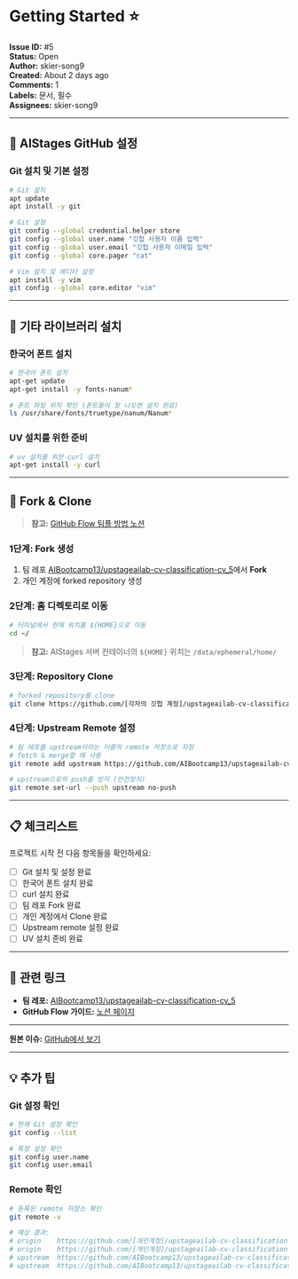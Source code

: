 # Getting Started ⭐

**Issue ID:** #5  
**Status:** Open  
**Author:** skier-song9  
**Created:** About 2 days ago  
**Comments:** 1  
**Labels:** 문서, 필수  
**Assignees:** skier-song9  

---

## 🔻 AIStages GitHub 설정

### Git 설치 및 기본 설정
```bash
# Git 설치
apt update
apt install -y git

# Git 설정
git config --global credential.helper store
git config --global user.name "깃헙 사용자 이름 입력"
git config --global user.email "깃헙 사용자 이메일 입력"
git config --global core.pager "cat"

# Vim 설치 및 에디터 설정
apt install -y vim
git config --global core.editor "vim"
```

---

## 🔻 기타 라이브러리 설치

### 한국어 폰트 설치
```bash
# 한국어 폰트 설치
apt-get update
apt-get install -y fonts-nanum*

# 폰트 파일 위치 확인 (폰트들이 잘 나오면 설치 완료)
ls /usr/share/fonts/truetype/nanum/Nanum*
```

### UV 설치를 위한 준비
```bash
# uv 설치를 위한 curl 설치
apt-get install -y curl
```

---

## 🔻 Fork & Clone

> **참고:** [GitHub Flow 팀플 방법 노션](https://skier-song9.notion.site/github-flow-1dec8d3f60f580948bb2c9a112266c46?source=copy_link)

### 1단계: Fork 생성
1. 팀 레포 [AIBootcamp13/upstageailab-cv-classification-cv_5](https://github.com/AIBootcamp13/upstageailab-cv-classification-cv_5)에서 **Fork**
2. 개인 계정에 forked repository 생성

### 2단계: 홈 디렉토리로 이동
```bash
# 터미널에서 현재 위치를 ${HOME}으로 이동
cd ~/
```
> **참고:** AIStages 서버 컨테이너의 `${HOME}` 위치는 `/data/ephemeral/home/`

### 3단계: Repository Clone
```bash
# forked repository를 clone
git clone https://github.com/[각자의 깃헙 계정]/upstageailab-cv-classification-cv_5.git
```

### 4단계: Upstream Remote 설정
```bash
# 팀 레포를 upstream이라는 이름의 remote 저장소로 지정
# fetch & merge할 때 사용
git remote add upstream https://github.com/AIBootcamp13/upstageailab-cv-classification-cv_5.git

# upstream으로의 push를 방지 (안전장치)
git remote set-url --push upstream no-push
```

---

## 📋 체크리스트

프로젝트 시작 전 다음 항목들을 확인하세요:

- [ ] Git 설치 및 설정 완료
- [ ] 한국어 폰트 설치 완료
- [ ] curl 설치 완료
- [ ] 팀 레포 Fork 완료
- [ ] 개인 계정에서 Clone 완료
- [ ] Upstream remote 설정 완료
- [ ] UV 설치 준비 완료

---

## 🔗 관련 링크

- **팀 레포:** [AIBootcamp13/upstageailab-cv-classification-cv_5](https://github.com/AIBootcamp13/upstageailab-cv-classification-cv_5)
- **GitHub Flow 가이드:** [노션 페이지](https://skier-song9.notion.site/github-flow-1dec8d3f60f580948bb2c9a112266c46?source=copy_link)

---

**원본 이슈:** [GitHub에서 보기](https://github.com/AIBootcamp13/upstageailab-cv-classification-cv_5/issues/5)

---

## 💡 추가 팁

### Git 설정 확인
```bash
# 현재 Git 설정 확인
git config --list

# 특정 설정 확인
git config user.name
git config user.email
```

### Remote 확인
```bash
# 등록된 remote 저장소 확인
git remote -v

# 예상 결과:
# origin    https://github.com/[개인계정]/upstageailab-cv-classification-cv_5.git (fetch)
# origin    https://github.com/[개인계정]/upstageailab-cv-classification-cv_5.git (push)
# upstream  https://github.com/AIBootcamp13/upstageailab-cv-classification-cv_5.git (fetch)
# upstream  https://github.com/AIBootcamp13/upstageailab-cv-classification-cv_5.git (push)
```

